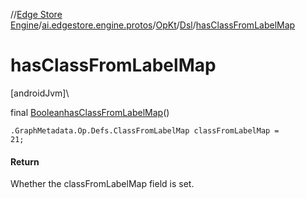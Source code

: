 //[Edge Store Engine](../../../../index.md)/[ai.edgestore.engine.protos](../../index.md)/[OpKt](../index.md)/[Dsl](index.md)/[hasClassFromLabelMap](has-class-from-label-map.md)

# hasClassFromLabelMap

[androidJvm]\

final [Boolean](https://developer.android.com/reference/kotlin/java/lang/Boolean.html)[hasClassFromLabelMap](has-class-from-label-map.md)()

<code>.GraphMetadata.Op.Defs.ClassFromLabelMap classFromLabelMap = 21;</code>

#### Return

Whether the classFromLabelMap field is set.
